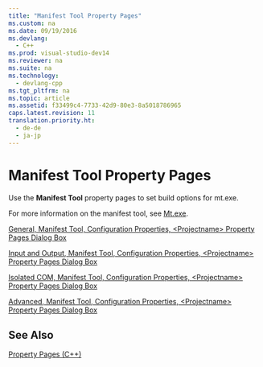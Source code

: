 ```yaml
---
title: "Manifest Tool Property Pages"
ms.custom: na
ms.date: 09/19/2016
ms.devlang: 
  - C++
ms.prod: visual-studio-dev14
ms.reviewer: na
ms.suite: na
ms.technology: 
  - devlang-cpp
ms.tgt_pltfrm: na
ms.topic: article
ms.assetid: f33499c4-7733-42d9-80e3-8a5018786965
caps.latest.revision: 11
translation.priority.ht: 
  - de-de
  - ja-jp
---
```

# Manifest Tool Property Pages
Use the **Manifest Tool** property pages to set build options for mt.exe.  
  
 For more information on the manifest tool, see [Mt.exe](http://msdn.microsoft.com/library/aa375649).  
  
 [General, Manifest Tool, Configuration Properties, <Projectname\> Property Pages Dialog Box](../vs140/General--Manifest-Tool--Configuration-Properties---Projectname--Property-Pages-Dialog-Box.md)  
  
 [Input and Output, Manifest Tool, Configuration Properties, <Projectname\> Property Pages Dialog Box](../vs140/Input-and-Output--Manifest-Tool--Configuration-Properties---Projectname--Property-Pages-Dialog-Box.md)  
  
 [Isolated COM, Manifest Tool, Configuration Properties, <Projectname\> Property Pages Dialog Box](../vs140/Isolated-COM--Manifest-Tool--Configuration-Properties---Projectname--Property-Pages-Dialog-Box.md)  
  
 [Advanced, Manifest Tool, Configuration Properties, <Projectname\> Property Pages Dialog Box](../vs140/Advanced--Manifest-Tool--Configuration-Properties---Projectname--Property-Pages-Dialog-Box.md)  
  
## See Also  
 [Property Pages (C++)](../vs140/Property-Pages--Visual-C---.md)